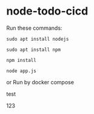 # node-todo-cicd

Run these commands:


`sudo apt install nodejs`


`sudo apt install npm`


`npm install`

`node app.js`

or Run by docker compose

test

123
